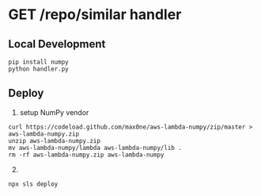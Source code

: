 GET /repo/similar handler
===========================================

## Local Development
```
pip install numpy
python handler.py
```

## Deploy
1. setup NumPy vendor
```
curl https://codeload.github.com/max0ne/aws-lambda-numpy/zip/master > aws-lambda-numpy.zip
unzip aws-lambda-numpy.zip
mv aws-lambda-numpy/lambda aws-lambda-numpy/lib .
rm -rf aws-lambda-numpy.zip aws-lambda-numpy
```

2.
```
npx sls deploy
```
